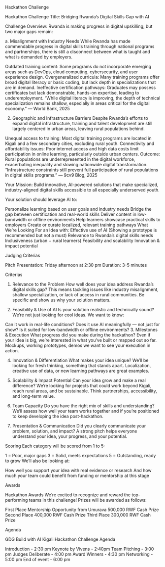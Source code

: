 Hackathon Challenge

Hackathon Challenge Title:
Bridging Rwanda’s Digital Skills Gap with AI

Challenge Overview:
Rwanda is making progress in digital upskilling, but two major gaps remain:

a. Misalignment with Industry Needs
While Rwanda has made commendable progress in digital skills training through national programs and partnerships, there is still a disconnect between what is taught and what is demanded by employers.

Outdated training content: Some programs do not incorporate emerging areas such as DevOps, cloud computing, cybersecurity, and user experience design.
Overgeneralized curricula: Many training programs offer broad digital literacy or basic coding, but lack depth in specializations that are in demand.
Ineffective certification pathways: Graduates may possess certificates but lack demonstrable, hands-on expertise, leading to underemployment.
“While digital literacy is improving, the depth of technical specialization remains shallow, especially in areas critical for the digital economy.”
 — World Bank, 2025

2. Geographic and Infrastructure Barriers
Despite Rwanda’s efforts to expand digital infrastructure, training and talent development are still largely centered in urban areas, leaving rural populations behind.

Unequal access to training: Most digital training programs are located in Kigali and a few secondary cities, excluding rural youth.
Connectivity and affordability issues: Poor internet access and high data costs limit participation in online learning, particularly outside urban centers.
Outcome: Rural populations are underrepresented in the digital workforce, exacerbating inequality and slowing nationwide digital transformation.
“Infrastructure constraints still prevent full participation of rural populations in digital skills programs.”
 — 9cv9 Blog, 2025

Your Mission:
Build innovative, AI-powered solutions that make specialized, industry-aligned digital skills accessible to all especially underserved youth.

Your solution should leverage AI to:

Personalize learning based on user goals and industry needs
Bridge the gap between certification and real-world skills
Deliver content in low-bandwidth or offline environments
Help learners showcase practical skills to employers
Create or curate localized, relevant training pathways
What We’re Looking For an Idea with:
Effective use of AI (Showing a prototype is recommended but not a must)
Relevance to Rwanda’s digital skills needs
Inclusiveness (urban + rural learners)
Feasibility and scalability
Innovation & impact potential

Judging Criterias

Pitch Presentation: Friday afternoon at 2:30 pm
Duration: 3–5 minutes

Criterias 
1. Relevance to the Problem
How well does your idea address Rwanda’s digital skills gap?
This means tackling issues like industry misalignment, shallow specialization, or lack of access in rural communities. Be specific and show us why your solution matters.

2. Feasibility & Use of AI
 Is your solution realistic and technically sound?
 We’re not just looking for cool ideas. We want to know:

Can it work in real-life conditions?
Does it use AI meaningfully — not just for show?
Is it suited for low-bandwidth or offline environments?
3. Milestones & Execution
What progress did you make during the hackathon?
Even if your idea is big, we’re interested in what you’ve built or mapped out so far.
Mockups, working prototypes, demos we want to see your execution in action.

4. Innovation & Differentiation
What makes your idea unique?
We’ll be looking for fresh thinking, something that stands apart.
Localization, creative use of data, or new learning pathways are great examples.

5. Scalability & Impact Potential
Can your idea grow and make a real difference?
We’re looking for projects that could work beyond Kigali, reach rural areas, and be sustainable. Think partnerships, accessibility, and long-term value.

6. Team Capacity
Do you have the right mix of skills and understanding?
We’ll assess how well your team works together and if you’re positioned to keep developing the idea post-hackathon.

7. Presentation & Communication
Did you clearly communicate your problem, solution, and impact?
 A strong pitch helps everyone understand your idea, your progress, and your potential.

Scoring
Each category will be scored from 1 to 5:

1 = Poor, major gaps
3 = Solid, meets expectations
5 = Outstanding, ready to grow
We’ll also be looking at:

How well you support your idea with real evidence or research
And how much your team could benefit from funding or mentorship at this stage


Awards


Hackathon Awards
We’re excited to recognize and reward the top-performing teams in this challenge! Prizes will be awarded as follows:

First Place
Mentorship Opportunity from Umurava
500,000 RWF Cash Prize
Second Place
400,000 RWF Cash Prize
Third Place
300,000 RWF Cash Prize

Agenda

GDG Build with AI Kigali Hackathon Challenge Agenda


 Introduction - 2:30 pm
 Keynote by Vivens - 2:40pm
Team Pitching - 3:00 pm
Judges Deliberate - 4:00 pm
Award Winners - 4:30 pm
Networking - 5:00 pm
End of event - 6:00 pm